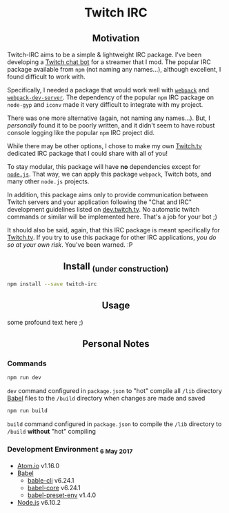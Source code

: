 <h1 align="center">Twitch IRC</h1>

<h2 align="center">Motivation</h2>

Twitch-IRC aims to be a simple & lightweight IRC package. I've been developing a [Twitch chat bot](https://github.com/idflores/the-hunter) for a streamer that I mod. The popular IRC package available from `npm` (not naming any names...), although excellent, I found difficult to work with.

Specifically, I needed a package that would work well with [`webpack`](https://github.com/webpack/webpack) and [`webpack-dev-server`](https://github.com/webpack/webpack-dev-server). The dependency of the popular `npm` IRC package on `node-gyp` and `iconv` made it very difficult to integrate with my project.

There was one more alternative (again, not naming any names...). But, I *personally* found it to be poorly written, and it didn't seem to have robust console logging like the popular `npm` IRC project did.

While there may be other options, I chose to make my own [Twitch.tv](https://www.twitch.tv) dedicated IRC package that I could share with all of you!

To stay modular, this package will have **no** dependencies except for [`node.js`](https://nodejs.org/en/). That way, we can apply this package `webpack`, Twitch bots, and many other `node.js` projects.

In addition, this package aims only to provide communication between Twitch servers and your application following the "Chat and IRC" development guidelines listed on [dev.twitch.tv](https://dev.twitch.tv/docs/v5/guides/irc/). No automatic twitch commands or similar will be implemented here. That's a job for your bot ;)

It should also be said, again, that this IRC package is meant specifically for [Twitch.tv](https://www.twitch.tv). If you try to use this package for other IRC applications, *you do so at your own risk*. You've been warned. :P

<h2 align="center">Install <sub>(under construction)</sub></h2>

```bash
npm install --save twitch-irc
```

<h2 align="center">Usage</h2>

some profound text here ;)

<h2 align="center">Personal Notes</h2>

### Commands

```bash
npm run dev
```

`dev` command configured in `package.json` to "hot" compile all `/lib` directory [Babel](https://babeljs.io) files to the `/build` directory when changes are made and saved

```bash
npm run build
```

`build` command configured in `package.json` to compile the `/lib` directory to `/build` **without** "hot" compiling

### Development Environment <sub>6 May 2017</sub>

+ [Atom.io](https://atom.io) v1.16.0
+ [Babel](https://babeljs.io)
  + [bable-cli](https://github.com/babel/babel/tree/master/packages/babel-cli) v6.24.1
  + [babel-core](https://github.com/babel/babel/tree/master/packages/babel-core) v6.24.1
  + [babel-preset-env](https://github.com/babel/babel-preset-env) v1.4.0
+ [Node.js](https://nodejs.org) v6.10.2
